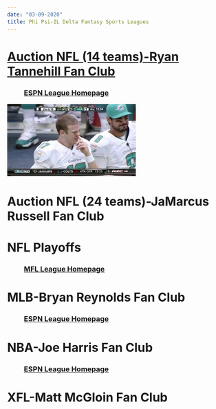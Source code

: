 ```yaml
---
date: "03-09-2020"
title: Phi Psi-IL Delta Fantasy Sports Leagues
---
```


# [Auction NFL (14 teams)-Ryan Tannehill Fan Club](./main-page.html)
### &nbsp; &nbsp; &nbsp; &nbsp; &nbsp; [ESPN League Homepage](https://fantasy.espn.com/football/league?leagueId=21575912)
![Ryan Tannehill](./ryan.jpg)
# Auction NFL (24 teams)-JaMarcus Russell Fan Club
# NFL Playoffs
### &nbsp; &nbsp; &nbsp; &nbsp; &nbsp; [MFL League Homepage](https://www63.myfantasyleague.com/2019/home/38637#0)
# MLB-Bryan Reynolds Fan Club
### &nbsp; &nbsp; &nbsp; &nbsp; &nbsp; [ESPN League Homepage](https://fantasy.espn.com/baseball/league?leagueId=62615350)
# NBA-Joe Harris Fan Club
### &nbsp; &nbsp; &nbsp; &nbsp; &nbsp; [ESPN League Homepage](https://fantasy.espn.com/basketball/league?leagueId=59873460)
# XFL-Matt McGloin Fan Club

